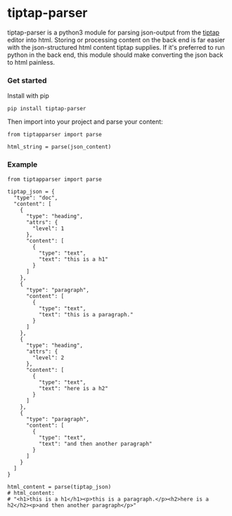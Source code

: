 # tiptap-parser
tiptap-parser is a python3 module for parsing json-output from the [tiptap](https://github.com/ueberdosis/tiptap) editor into html. Storing or processing content on the back end is far easier with the json-structured html content tiptap supplies. If it's preferred to run python in the back end, this module should make converting the json back to html painless.



### Get started

Install with pip

```
pip install tiptap-parser
```


Then import into your project and parse your content:

```
from tiptapparser import parse

html_string = parse(json_content)
```

### Example

```
from tiptapparser import parse

tiptap_json = {
  "type": "doc",
  "content": [
    {
      "type": "heading",
      "attrs": {
        "level": 1
      },
      "content": [
        {
          "type": "text",
          "text": "this is a h1"
        }
      ]
    },
    {
      "type": "paragraph",
      "content": [
        {
          "type": "text",
          "text": "this is a paragraph."
        }
      ]
    },
    {
      "type": "heading",
      "attrs": {
        "level": 2
      },
      "content": [
        {
          "type": "text",
          "text": "here is a h2"
        }
      ]
    },
    {
      "type": "paragraph",
      "content": [
        {
          "type": "text",
          "text": "and then another paragraph"
        }
      ]
    }
  ]
}

html_content = parse(tiptap_json)
# html_content:
# "<h1>this is a h1</h1><p>this is a paragraph.</p><h2>here is a h2</h2><p>and then another paragraph</p>"
```
